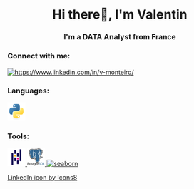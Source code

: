 <h1 align="center">Hi there👋, I'm Valentin</h1>
<h3 align="center">I'm a DATA Analyst from France</h3>

<h3 align="left">Connect with me:</h3>
<p align="left">
 <a href="https://www.linkedin.com/in/v-monteiro/" target="blank"><img align="center" src="https://img.icons8.com/ios-filled/50/000000/linkedin.png" alt="https://www.linkedin.com/in/v-monteiro/"  /></a>
</p>

<h3 align="left">Languages:</h3>
<a href="https://www.python.org" target="_blank" rel="noreferrer"> <img src="https://raw.githubusercontent.com/devicons/devicon/master/icons/python/python-original.svg" alt="python" width="40" height="40"/> </a>
<h3 align="left"> Tools:</h3>
<p align="left"> <a href="https://pandas.pydata.org/" target="_blank" rel="noreferrer"> <img src="https://raw.githubusercontent.com/devicons/devicon/2ae2a900d2f041da66e950e4d48052658d850630/icons/pandas/pandas-original.svg" alt="pandas" width="40" height="40"/> </a> <a href="https://www.postgresql.org" target="_blank" rel="noreferrer"> <img src="https://raw.githubusercontent.com/devicons/devicon/master/icons/postgresql/postgresql-original-wordmark.svg" alt="postgresql" width="40" height="40"/> </a><a href="https://seaborn.pydata.org/" target="_blank" rel="noreferrer"> <img src="https://seaborn.pydata.org/_images/logo-mark-lightbg.svg" alt="seaborn" width="40" height="40"/> </a> </p>

<a target="_blank" href="https://icons8.com/icon/8808/linkedin">LinkedIn icon by Icons8</a>
